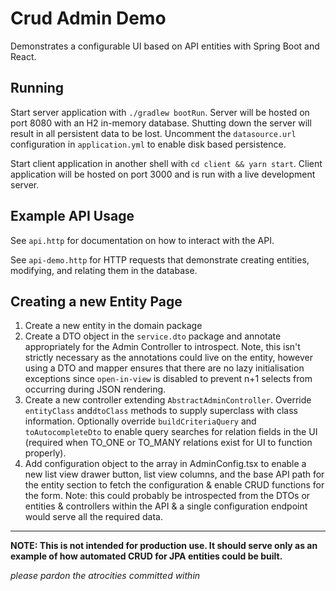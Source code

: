 # Crud Admin Demo

Demonstrates a configurable UI based on API entities with Spring Boot and React.

## Running
Start server application with `./gradlew bootRun`. Server will be hosted on port 8080 with an H2 in-memory database. Shutting down the server will result in all persistent data to be lost. Uncomment the `datasource.url` configuration in `application.yml` to enable disk based persistence. 

Start client application in another shell with `cd client && yarn start`. Client application will be hosted on port 3000 and is run with a live development server.

## Example API Usage
See `api.http` for documentation on how to interact with the API.

See `api-demo.http` for HTTP requests that demonstrate creating entities, modifying, and relating them in the database.

## Creating a new Entity Page
1) Create a new entity in the domain package
2) Create a DTO object in the `service.dto` package and annotate appropriately for the Admin Controller to introspect. Note, this isn't strictly necessary as the annotations could live on the entity, however using a DTO and mapper ensures that there are no lazy initialisation exceptions since `open-in-view` is disabled to prevent n+1 selects from occurring during JSON rendering. 
3) Create a new controller extending `AbstractAdminController`. Override `entityClass` and`dtoClass` methods to supply superclass with class information. Optionally override `buildCriteriaQuery` and `toAutocompleteDto` to enable query searches for relation fields in the UI (required when TO_ONE or TO_MANY relations exist for UI to function properly).
4) Add configuration object to the array in AdminConfig.tsx to enable a new list view drawer button, list view columns, and the base API path for the entity section to fetch the configuration & enable CRUD functions for the form. Note: this could probably be introspected from the DTOs or entities & controllers within the API & a single configuration endpoint would serve all the required data.

---

**NOTE: This is not intended for production use. It should serve only as an example of how automated CRUD for JPA entities could be built.**

*please pardon the atrocities committed within*
